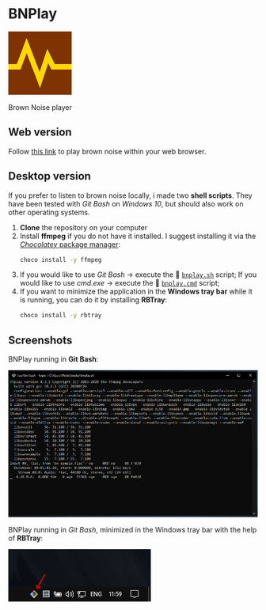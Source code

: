# BNPlay

![icon](icon-128.png)

Brown Noise player

## Web version

Follow [this link](https://dmotte.github.io/bnplay/bnplay.html) to play brown noise within your web browser.

## Desktop version

If you prefer to listen to brown noise locally, i made two **shell scripts**. They have been tested with _Git Bash_ on _Windows 10_, but should also work on other operating systems.

1. **Clone** the repository on your computer
2. Install **ffmpeg** if you do not have it installed. I suggest installing it via the [_Chocolatey_ package manager](https://chocolatey.org/install):
   ```cmd
   choco install -y ffmpeg
   ```
3. If you would like to use _Git Bash_ &rarr; execute the :page_facing_up: [`bnplay.sh`](bnplay.sh) script;
   If you would like to use _cmd.exe_ &rarr; execute the :page_facing_up: [`bnplay.cmd`](bnplay.cmd) script;
4. If you want to minimize the application in the **Windows tray bar** while it is running, you can do it by installing **RBTray**:
   ```cmd
   choco install -y rbtray
   ```

## Screenshots

BNPlay running in **Git Bash**:

![BNPlay running in Git Bash](screenshots/bnplay-gitbash.png)

BNPlay running in _Git Bash_, minimized in the Windows tray bar with the help of **RBTray**:

![BNPlay minimized in tray bar](screenshots/bnplay-traybar.png)
